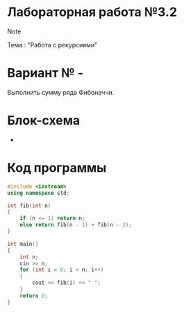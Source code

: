 # Лабораторная работа №3.2
>[!NOTE]
>Тема : "Работа с рекурсиями"
# Вариант № -
Выполнить сумму ряда Фибоначчи.
# Блок-схема
-
# Код программы

```cpp
#include <iostream>
using namespace std;

int fib(int n)
{
    if (n <= 1) return n;
    else return fib(n - 1) + fib(n - 2);
}

int main()
{
    int n;
    cin >> n;
    for (int i = 0; i < n; i++)
    {
        cout << fib(i) << " ";
    }
    return 0;
}
```
